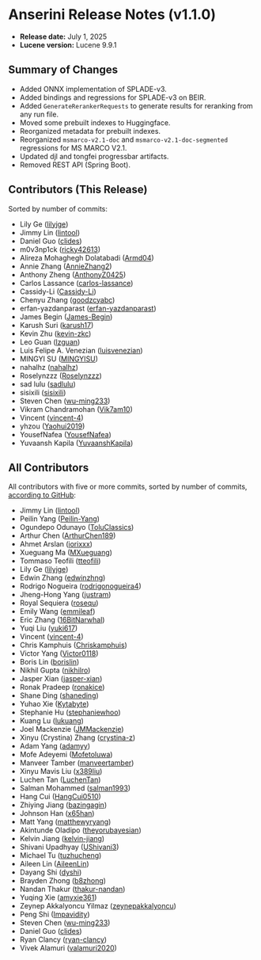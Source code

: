 # Anserini Release Notes (v1.1.0)

+ **Release date:** July 1, 2025
+ **Lucene version:** Lucene 9.9.1

## Summary of Changes

+ Added ONNX implementation of SPLADE-v3.
+ Added bindings and regressions for SPLADE-v3 on BEIR.
+ Added `GenerateRerankerRequests` to generate results for reranking from any run file.
+ Moved some prebuilt indexes to Huggingface.
+ Reorganized metadata for prebuilt indexes.
+ Reorganized `msmarco-v2.1-doc` and `msmarco-v2.1-doc-segmented` regressions for MS MARCO V2.1.
+ Updated djl and tongfei progressbar artifacts.
+ Removed REST API (Spring Boot). 

## Contributors (This Release)

Sorted by number of commits:

+ Lily Ge ([lilyjge](https://github.com/lilyjge))
+ Jimmy Lin ([lintool](https://github.com/lintool))
+ Daniel Guo ([clides](https://github.com/clides))
+ m0v3np1ck ([ricky42613](https://github.com/ricky42613))
+ Alireza Mohaghegh Dolatabadi ([Armd04](https://github.com/Armd04))
+ Annie Zhang ([AnnieZhang2](https://github.com/AnnieZhang2))
+ Anthony Zheng ([AnthonyZ0425](https://github.com/AnthonyZ0425))
+ Carlos Lassance ([carlos-lassance](https://github.com/carlos-lassance))
+ Cassidy-Li ([Cassidy-Li](https://github.com/Cassidy-Li))
+ Chenyu Zhang ([goodzcyabc](https://github.com/goodzcyabc))
+ erfan-yazdanparast ([erfan-yazdanparast](https://github.com/erfan-yazdanparast))
+ James Begin ([James-Begin](https://github.com/James-Begin))
+ Karush Suri ([karush17](https://github.com/karush17))
+ Kevin Zhu ([kevin-zkc](https://github.com/kevin-zkc))
+ Leo Guan ([lzguan](https://github.com/lzguan))
+ Luis Felipe A. Venezian ([luisvenezian](https://github.com/luisvenezian))
+ MINGYI SU ([MINGYISU](https://github.com/MINGYISU))
+ nahalhz ([nahalhz](https://github.com/nahalhz))
+ Roselynzzz ([Roselynzzz](https://github.com/Roselynzzz))
+ sad lulu ([sadlulu](https://github.com/sadlulu))
+ sisixili ([sisixili](https://github.com/sisixili))
+ Steven Chen ([wu-ming233](https://github.com/wu-ming233))
+ Vikram Chandramohan ([Vik7am10](https://github.com/Vik7am10))
+ Vincent ([vincent-4](https://github.com/vincent-4))
+ yhzou ([Yaohui2019](https://github.com/Yaohui2019))
+ YousefNafea ([YousefNafea](https://github.com/YousefNafea))
+ Yuvaansh Kapila ([YuvaanshKapila](https://github.com/YuvaanshKapila))

## All Contributors

All contributors with five or more commits, sorted by number of commits, [according to GitHub](https://github.com/castorini/Anserini/graphs/contributors):

+ Jimmy Lin ([lintool](https://github.com/lintool))
+ Peilin Yang ([Peilin-Yang](https://github.com/Peilin-Yang))
+ Ogundepo Odunayo ([ToluClassics](https://github.com/ToluClassics))
+ Arthur Chen ([ArthurChen189](https://github.com/ArthurChen189))
+ Ahmet Arslan ([iorixxx](https://github.com/iorixxx))
+ Xueguang Ma ([MXueguang](https://github.com/MXueguang))
+ Tommaso Teofili ([tteofili](https://github.com/tteofili))
+ Lily Ge ([lilyjge](https://github.com/lilyjge))
+ Edwin Zhang ([edwinzhng](https://github.com/edwinzhng))
+ Rodrigo Nogueira ([rodrigonogueira4](https://github.com/rodrigonogueira4))
+ Jheng-Hong Yang ([justram](https://github.com/justram))
+ Royal Sequiera ([rosequ](https://github.com/rosequ))
+ Emily Wang ([emmileaf](https://github.com/emmileaf))
+ Eric Zhang ([16BitNarwhal](https://github.com/16BitNarwhal))
+ Yuqi Liu ([yuki617](https://github.com/yuki617))
+ Vincent ([vincent-4](https://github.com/vincent-4))
+ Chris Kamphuis ([Chriskamphuis](https://github.com/Chriskamphuis))
+ Victor Yang ([Victor0118](https://github.com/Victor0118))
+ Boris Lin ([borislin](https://github.com/borislin))
+ Nikhil Gupta ([nikhilro](https://github.com/nikhilro))
+ Jasper Xian ([jasper-xian](https://github.com/jasper-xian))
+ Ronak Pradeep ([ronakice](https://github.com/ronakice))
+ Shane Ding ([shaneding](https://github.com/shaneding))
+ Yuhao Xie ([Kytabyte](https://github.com/Kytabyte))
+ Stephanie Hu ([stephaniewhoo](https://github.com/stephaniewhoo))
+ Kuang Lu ([lukuang](https://github.com/lukuang))
+ Joel Mackenzie ([JMMackenzie](https://github.com/JMMackenzie))
+ Xinyu (Crystina) Zhang ([crystina-z](https://github.com/crystina-z))
+ Adam Yang ([adamyy](https://github.com/adamyy))
+ Mofe Adeyemi ([Mofetoluwa](https://github.com/Mofetoluwa))
+ Manveer Tamber ([manveertamber](https://github.com/manveertamber))
+ Xinyu Mavis Liu ([x389liu](https://github.com/x389liu))
+ Luchen Tan ([LuchenTan](https://github.com/LuchenTan))
+ Salman Mohammed ([salman1993](https://github.com/salman1993))
+ Hang Cui ([HangCui0510](https://github.com/HangCui0510))
+ Zhiying Jiang ([bazingagin](https://github.com/bazingagin))
+ Johnson Han ([x65han](https://github.com/x65han))
+ Matt Yang ([matthewyryang](https://github.com/matthewyryang))
+ Akintunde Oladipo ([theyorubayesian](https://github.com/theyorubayesian))
+ Kelvin Jiang ([kelvin-jiang](https://github.com/kelvin-jiang))
+ Shivani Upadhyay ([UShivani3](https://github.com/UShivani3))
+ Michael Tu ([tuzhucheng](https://github.com/tuzhucheng))
+ Aileen Lin ([AileenLin](https://github.com/AileenLin))
+ Dayang Shi ([dyshi](https://github.com/dyshi))
+ Brayden Zhong ([b8zhong](https://github.com/b8zhong))
+ Nandan Thakur ([thakur-nandan](https://github.com/thakur-nandan))
+ Yuqing Xie ([amyxie361](https://github.com/amyxie361))
+ Zeynep Akkalyoncu Yilmaz ([zeynepakkalyoncu](https://github.com/zeynepakkalyoncu))
+ Peng Shi ([Impavidity](https://github.com/Impavidity))
+ Steven Chen ([wu-ming233](https://github.com/wu-ming233))
+ Daniel Guo ([clides](https://github.com/clides))
+ Ryan Clancy ([ryan-clancy](https://github.com/ryan-clancy))
+ Vivek Alamuri ([valamuri2020](https://github.com/valamuri2020))

